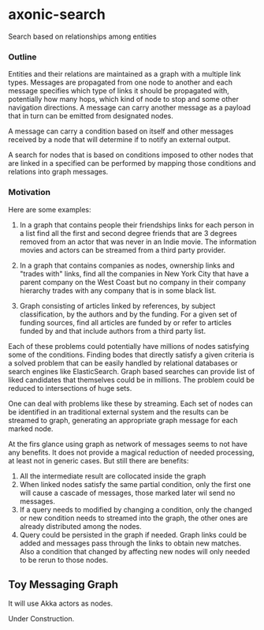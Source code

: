 # axonic-search

Search based on relationships among entities

### Outline

Entities and their relations are maintained as a graph with a multiple
link types. Messages are propagated from one node to another
and each message specifies which type of links it should be propagated with, 
potentially how many hops, which kind of node to stop and some other navigation directions.
A message can carry another message as a payload that in turn can be emitted from designated nodes.

A message can carry a condition based on itself and other messages received by a node
 that will determine if to notify an external output.
 
 A search for nodes that is based on conditions imposed to 
 other nodes that are linked in a specified can be performed by mapping those 
 conditions and relations into graph messages.
 
### Motivation
 
 Here are some examples:
 
 1. In a graph that contains people their friendships links
 for each person in a list find all the first and second degree friends that 
 are 3 degrees removed from an actor that was never in an Indie movie. The
 information movies and actors can be streamed from a third party
 provider.
 
 2. In a graph that contains companies as nodes, ownership links and
 "trades with" links, find all the companies in New York City that 
 have a parent company on the West Coast but no company in
 their company hierarchy trades with any company that is
 in some black list.
 
 3. Graph consisting of articles linked by references, by subject classification,
  by the authors and by the funding. For a given set of funding sources,
  find all articles are funded by or refer to articles funded by and that include authors
  from a third party list.
  
 Each of these problems could potentially have millions of nodes satisfying 
 some of the conditions. Finding bodes that directly satisfy a given criteria 
 is a solved problem that  can be easily handled by relational databases 
 or  search engines like ElasticSearch.  Graph based searches can provide 
 list of liked candidates that themselves could be in millions. The problem
 could be reduced to intersections of huge sets.
 
 One can deal with problems like these by streaming.  Each set of nodes can be identified
 in an traditional external system and the results can be streamed to graph, generating 
 an appropriate graph message for each marked node.
 
 At the firs glance using graph as network of messages seems to not have any benefits. It does not provide
 a magical reduction of needed processing, at least not in generic cases. But still there are
 benefits:
 1. All the intermediate result are collocated inside the graph
 2. When linked nodes satisfy the same partial condition, only the first one will cause a 
 cascade of messages, those marked later wil send no messages.
 3. If a query needs to modified by changing a condition, only the changed or new condition 
 needs to streamed into the graph, the other ones are already distributed among the nodes.
 3. Query could be persisted in the graph if needed.  Graph links could be added and messages
 pass through the links to obtain new matches.  Also a condition that changed by affecting new
 nodes will only needed to be rerun to those nodes.
  
  ## Toy Messaging Graph
  
  It will use Akka actors as nodes.
  
  Under Construction.
 
